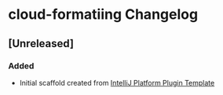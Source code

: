 <!-- Keep a Changelog guide -> https://keepachangelog.com -->

# cloud-formatiing Changelog

## [Unreleased]
### Added
- Initial scaffold created from [IntelliJ Platform Plugin Template](https://github.com/JetBrains/intellij-platform-plugin-template)

